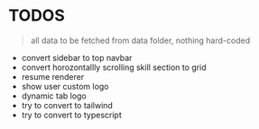 # TODOS

> all data to be fetched from data folder, nothing hard-coded

-   convert sidebar to top navbar
-   convert horozontallly scrolling skill section to grid
-   resume renderer
-   show user custom logo
-   dynamic tab logo
-   try to convert to tailwind
-   try to convert to typescript
